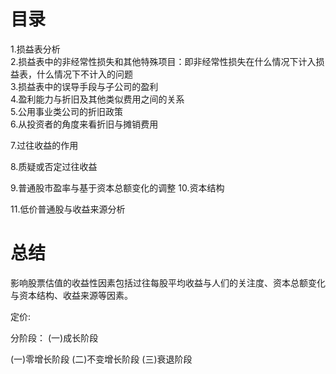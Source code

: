 # 目录
1.损益表分析  
2.损益表中的非经常性损失和其他特殊项目：即非经常性损失在什么情况下计入损益表，什么情况下不计入的问题   
3.损益表中的误导手段与子公司的盈利  
4.盈利能力与折旧及其他类似费用之间的关系  
5.公用事业类公司的折旧政策      
6.从投资者的角度来看折旧与摊销费用     

7.过往收益的作用  

8.质疑或否定过往收益 

9.普通股市盈率与基于资本总额变化的调整
10.资本结构

11.低价普通股与收益来源分析 

# 总结
影响股票估值的收益性因素包括过往每股平均收益与人们的关注度、资本总额变化与资本结构、收益来源等因素。

定价:

分阶段：
(一)成长阶段


(一)零增长阶段
(二)不变增长阶段
(三)衰退阶段








